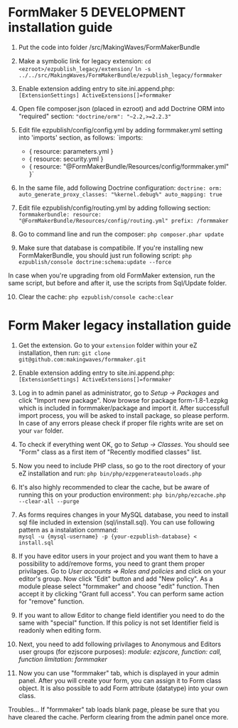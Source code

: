 FormMaker 5 DEVELOPMENT installation guide
==========================================

1. Put the code into folder <ezroot>/src/MakingWaves/FormMakerBundle

2. Make a symbolic link for legacy extension:
`cd <ezroot>/ezpublish_legacy/extension/`
`ln -s ../../src/MakingWaves/FormMakerBundle/ezpublish_legacy/formmaker`

3. Enable extension adding entry to site.ini.append.php:
`[ExtensionSettings]
ActiveExtensions[]=formmaker`

4. Open file composer.json (placed in ezroot) and add Doctrine ORM into "required" section:
`"doctrine/orm": "~2.2,>=2.2.3"`

5. Edit file ezpublish/config/config.yml by adding formmaker.yml setting into 'imports' section, as follows:
`imports:
    - { resource: parameters.yml }
    - { resource: security.yml }
    - { resource: "@FormMakerBundle/Resources/config/formmaker.yml" }`

6. In the same file, add following Doctrine configuration:
`doctrine:
    orm:
        auto_generate_proxy_classes: "%kernel.debug%"
        auto_mapping: true`

7. Edit file ezpublish/config/routing.yml by adding following section:
`formmakerbundle:
    resource: "@FormMakerBundle/Resources/config/routing.yml"
    prefix: /formmaker`

8. Go to command line and run the composer:
`php composer.phar update`

9. Make sure that database is compatibile. If you're installing new FormMakerBundle, you should just run following script:
`php ezpublish/console doctrine:schema:update --force`

In case when you're upgrading from old FormMaker extension, run the same script, but before and after it, use the scripts from Sql/Update folder.

10. Clear the cache:
`php ezpublish/console cache:clear`


Form Maker legacy installation guide
====================================

1. Get the extension. Go to your `extension` folder within your eZ installation, then run: `git clone git@github.com:makingwaves/formmaker.git`

2. Enable extension adding entry to site.ini.append.php:
`[ExtensionSettings]
ActiveExtensions[]=formmaker`

3. Log in to admin panel as administrator, go to *Setup -> Packages* and click "Import new package".
Now browse for package form-1.8-1.ezpkg which is included in formmaker/package and import it.
After successfull import process, you will be asked to install package, so please perform.
In case of any errors please check if proper file rights write are set on your `var` folder.

4. To check if everything went OK, go to *Setup -> Classes*. You should see "Form" class as a first item of "Recently modified classes" list.

5. Now you need to include PHP class, so go to the root directory of your eZ installation and run:
`php bin/php/ezpgenerateautoloads.php`

6. It's also highly recommended to clear the cache, but be aware of running this on your production environment:
`php bin/php/ezcache.php --clear-all --purge`

7. As forms requires changes in your MySQL database, you need to install sql file included in extension (sql/install.sql). You can use following pattern as a instalation command:  
`mysql -u {mysql-username} -p {your-ezpublish-database} < install.sql`

8. If you have editor users in your project and you want them to have a possibility to add/remove forms, you need to grant them proper privilages.
Go to *User accounts => Roles and policies* and click on your editor's group. Now click "Edit" button and add "New policy".
As a module please select "formmaker" and choose "edit" function. Then accept it by clicking "Grant full access". You can perform same action for "remove" function.

9. If you want to allow Editor to change field identifier you need to do the same with "special" function. If this policy is not set Identifier field is readonly when editing form.

10. Next, you need to add following privilages to Anonymous and Editors user groups (for ezjscore purposes):
*module: ezjscore, function: call, function limitation: formmaker*

11. Now you can use "formmaker" tab, which is displayed in your admin panel. After you will create your form, you can assign it to Form class object.
It is also possible to add Form attribute (datatype) into your own class.

Troubles...
If "formmaker" tab loads blank page, please be sure that you have cleared the cache. Perform clearing from the admin panel once more.